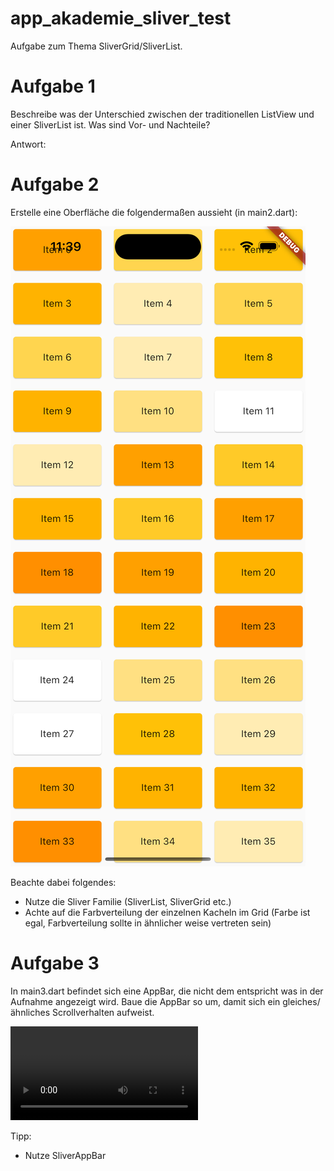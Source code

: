 # app_akademie_sliver_test

Aufgabe zum Thema SliverGrid/SliverList.


# Aufgabe 1
Beschreibe was der Unterschied zwischen der traditionellen ListView und einer SliverList ist. Was sind Vor- und Nachteile?

Antwort:


# Aufgabe 2
Erstelle eine Oberfläche die folgendermaßen aussieht (in main2.dart):

![](screenshots/aufgabe2/screenshot.png)

Beachte dabei folgendes:

- Nutze die Sliver Familie (SliverList, SliverGrid etc.)
- Achte auf die Farbverteilung der einzelnen Kacheln im Grid (Farbe ist egal, Farbverteilung sollte in ähnlicher weise vertreten sein)

# Aufgabe 3
In main3.dart befindet sich eine AppBar, die nicht dem entspricht was in der Aufnahme angezeigt wird. Baue die AppBar so um, damit sich ein gleiches/ähnliches Scrollverhalten aufweist.


![](screenshots/aufgabe3/aufgabe3.MP4)

Tipp: 
- Nutze SliverAppBar